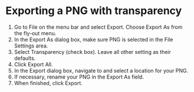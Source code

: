 # Exporting a PNG with transparency

1. Go to File on the menu bar and select Export. Choose Export As from the fly-out menu. 
2. In the Export As dialog box, make sure PNG is selected in the File Settings area.
3. Select Transparency \(check box\). Leave all other setting as their defaults.
4. Click Export All.
5. In the Export dialog box, navigate to and select a location for your PNG.
6. If necessary, rename your PNG in the Export As field. 
7. When finished, click Export.

